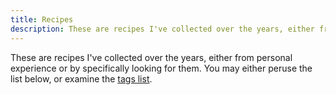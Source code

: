 ```yaml
---
title: Recipes
description: These are recipes I've collected over the years, either from personal experience or by specifically looking for them.
---
```

These are recipes I've collected over the years, either from personal experience or by specifically looking for them. You may either peruse the list below, or examine the [tags list](/tags/).